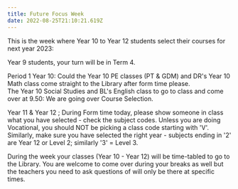 ```yaml
---
title: Future Focus Week
date: 2022-08-25T21:10:21.619Z
---
```

This is the week where Year 10 to Year 12 students select their courses for next year 2023:  

Year 9 students, your turn will be in Term 4.  

Period 1 Year 10: Could the Year 10 PE classes (PT & GDM) and DR's Year 10 Math class come straight to the Library after form time please.  
The Year 10 Social Studies and BL's English class to go to class and come over at 9.50: We are going over Course Selection.  

Year 11 & Year 12 ; During Form time today, please show someone in class what you have selected - check the subject codes. Unless you are doing Vocational, you should NOT be picking a class code starting with 'V'. Similarly, make sure you have selected the right year - subjects ending in '2' are Year 12 or Level 2; similarly '3' = Level 3.

During the week your classes (Year 10 - Year 12) will be time-tabled to go to the Library. You are welcome to come over during your breaks as well but the teachers you need to ask questions of will only be there at specific times.